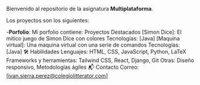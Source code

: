 Bienvenido al repositorio de la asignatura **Multiplataforma**.

Los proyectos son los siguientes:

  -**Porfolio**:
  Mi porfolio contiene:
       Proyectos Destacados
          [Simon Dice]: El mitico juego de Simon Dice con colores
          Tecnologías: [Java]
          [Maquina virtual]: Una maquina virtual con una serie de comandos
          Tecnologías: [Java]
        🛠️ Habilidades
          Lenguajes: HTML, CSS, JavaScript, Python, LaTeX
          Frameworks y herramientas: Tailwind CSS, React, Django, Git
          Otras: Diseño responsivo, Metodologías ágiles
        📬 Contacto
          Correo: [ivan.sierra.perez@colegiolitterator.com]


        
